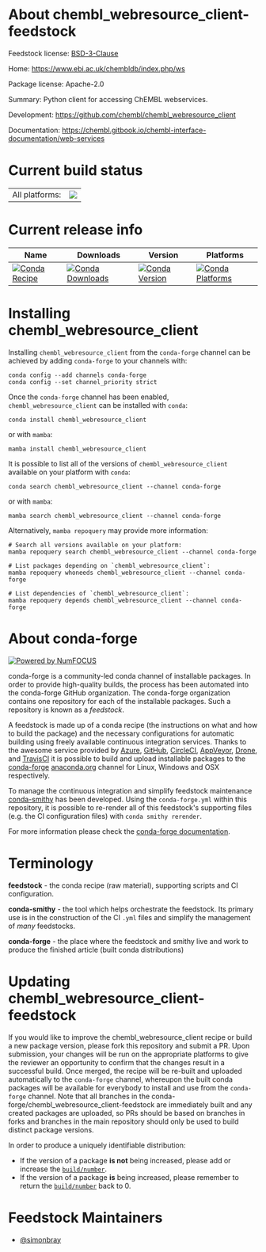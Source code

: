 About chembl_webresource_client-feedstock
=========================================

Feedstock license: [BSD-3-Clause](https://github.com/conda-forge/chembl_webresource_client-feedstock/blob/main/LICENSE.txt)

Home: https://www.ebi.ac.uk/chembldb/index.php/ws

Package license: Apache-2.0

Summary: Python client for accessing ChEMBL webservices.

Development: https://github.com/chembl/chembl_webresource_client

Documentation: https://chembl.gitbook.io/chembl-interface-documentation/web-services

Current build status
====================


<table><tr><td>All platforms:</td>
    <td>
      <a href="https://dev.azure.com/conda-forge/feedstock-builds/_build/latest?definitionId=7318&branchName=main">
        <img src="https://dev.azure.com/conda-forge/feedstock-builds/_apis/build/status/chembl_webresource_client-feedstock?branchName=main">
      </a>
    </td>
  </tr>
</table>

Current release info
====================

| Name | Downloads | Version | Platforms |
| --- | --- | --- | --- |
| [![Conda Recipe](https://img.shields.io/badge/recipe-chembl_webresource_client-green.svg)](https://anaconda.org/conda-forge/chembl_webresource_client) | [![Conda Downloads](https://img.shields.io/conda/dn/conda-forge/chembl_webresource_client.svg)](https://anaconda.org/conda-forge/chembl_webresource_client) | [![Conda Version](https://img.shields.io/conda/vn/conda-forge/chembl_webresource_client.svg)](https://anaconda.org/conda-forge/chembl_webresource_client) | [![Conda Platforms](https://img.shields.io/conda/pn/conda-forge/chembl_webresource_client.svg)](https://anaconda.org/conda-forge/chembl_webresource_client) |

Installing chembl_webresource_client
====================================

Installing `chembl_webresource_client` from the `conda-forge` channel can be achieved by adding `conda-forge` to your channels with:

```
conda config --add channels conda-forge
conda config --set channel_priority strict
```

Once the `conda-forge` channel has been enabled, `chembl_webresource_client` can be installed with `conda`:

```
conda install chembl_webresource_client
```

or with `mamba`:

```
mamba install chembl_webresource_client
```

It is possible to list all of the versions of `chembl_webresource_client` available on your platform with `conda`:

```
conda search chembl_webresource_client --channel conda-forge
```

or with `mamba`:

```
mamba search chembl_webresource_client --channel conda-forge
```

Alternatively, `mamba repoquery` may provide more information:

```
# Search all versions available on your platform:
mamba repoquery search chembl_webresource_client --channel conda-forge

# List packages depending on `chembl_webresource_client`:
mamba repoquery whoneeds chembl_webresource_client --channel conda-forge

# List dependencies of `chembl_webresource_client`:
mamba repoquery depends chembl_webresource_client --channel conda-forge
```


About conda-forge
=================

[![Powered by
NumFOCUS](https://img.shields.io/badge/powered%20by-NumFOCUS-orange.svg?style=flat&colorA=E1523D&colorB=007D8A)](https://numfocus.org)

conda-forge is a community-led conda channel of installable packages.
In order to provide high-quality builds, the process has been automated into the
conda-forge GitHub organization. The conda-forge organization contains one repository
for each of the installable packages. Such a repository is known as a *feedstock*.

A feedstock is made up of a conda recipe (the instructions on what and how to build
the package) and the necessary configurations for automatic building using freely
available continuous integration services. Thanks to the awesome service provided by
[Azure](https://azure.microsoft.com/en-us/services/devops/), [GitHub](https://github.com/),
[CircleCI](https://circleci.com/), [AppVeyor](https://www.appveyor.com/),
[Drone](https://cloud.drone.io/welcome), and [TravisCI](https://travis-ci.com/)
it is possible to build and upload installable packages to the
[conda-forge](https://anaconda.org/conda-forge) [anaconda.org](https://anaconda.org/)
channel for Linux, Windows and OSX respectively.

To manage the continuous integration and simplify feedstock maintenance
[conda-smithy](https://github.com/conda-forge/conda-smithy) has been developed.
Using the ``conda-forge.yml`` within this repository, it is possible to re-render all of
this feedstock's supporting files (e.g. the CI configuration files) with ``conda smithy rerender``.

For more information please check the [conda-forge documentation](https://conda-forge.org/docs/).

Terminology
===========

**feedstock** - the conda recipe (raw material), supporting scripts and CI configuration.

**conda-smithy** - the tool which helps orchestrate the feedstock.
                   Its primary use is in the construction of the CI ``.yml`` files
                   and simplify the management of *many* feedstocks.

**conda-forge** - the place where the feedstock and smithy live and work to
                  produce the finished article (built conda distributions)


Updating chembl_webresource_client-feedstock
============================================

If you would like to improve the chembl_webresource_client recipe or build a new
package version, please fork this repository and submit a PR. Upon submission,
your changes will be run on the appropriate platforms to give the reviewer an
opportunity to confirm that the changes result in a successful build. Once
merged, the recipe will be re-built and uploaded automatically to the
`conda-forge` channel, whereupon the built conda packages will be available for
everybody to install and use from the `conda-forge` channel.
Note that all branches in the conda-forge/chembl_webresource_client-feedstock are
immediately built and any created packages are uploaded, so PRs should be based
on branches in forks and branches in the main repository should only be used to
build distinct package versions.

In order to produce a uniquely identifiable distribution:
 * If the version of a package **is not** being increased, please add or increase
   the [``build/number``](https://docs.conda.io/projects/conda-build/en/latest/resources/define-metadata.html#build-number-and-string).
 * If the version of a package **is** being increased, please remember to return
   the [``build/number``](https://docs.conda.io/projects/conda-build/en/latest/resources/define-metadata.html#build-number-and-string)
   back to 0.

Feedstock Maintainers
=====================

* [@simonbray](https://github.com/simonbray/)

